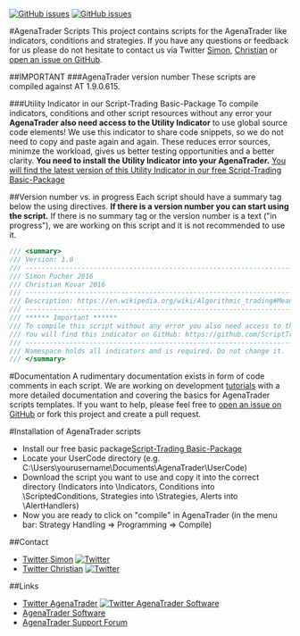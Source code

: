 [![GitHub issues](https://img.shields.io/github/issues/simonpucher/AgenaTrader.svg)](https://github.com/simonpucher/AgenaTrader/issues)
[![GitHub issues](https://img.shields.io/badge/license-MIT-blue.svg)](https://github.com/simonpucher/AgenaTrader/blob/master/LICENSE.md)

#AgenaTrader Scripts
This project contains scripts for the AgenaTrader like indicators, conditions and strategies. If you have any questions or feedback for us please do not hesitate to contact us via Twitter [Simon](https://twitter.com/SimonPucher), [Christian](https://twitter.com/ckovar82) or [open an issue on GitHub](https://github.com/simonpucher/AgenaTrader/issues).

##IMPORTANT
###AgenaTrader version number
These scripts are compiled against AT 1.9.0.615.

###Utility Indicator in our Script-Trading Basic-Package
To compile indicators, conditions and other script resources without any error your **AgenaTrader also need access to the Utility Indicator** to use global source code elements! We use this indicator to share code snippets, so we do not need to copy and paste again and again. These reduces error sources, minimze the workload, gives us better testing opportunities and a better clarity. **You need to install the Utility Indicator into your AgenaTrader.** 
[You will find the latest version of this Utility Indicator in our free Script-Trading Basic-Package](http://script-trading.com/en/agenatrader/)

##Version number vs. in progress
Each script should have a summary tag below the using directives. **If there is a version number you can start using the script.** If there is no summary tag or the version number is a text ("in progress"), we are working on this script and it is not recommended to use it.

```C#
/// <summary>
/// Version: 1.0
/// -------------------------------------------------------------------------
/// Simon Pucher 2016
/// Christian Kovar 2016
/// -------------------------------------------------------------------------
/// Description: https://en.wikipedia.org/wiki/Algorithmic_trading#Mean_reversion
/// -------------------------------------------------------------------------
/// ****** Important ******
/// To compile this script without any error you also need access to the utility indicator to use these global source code elements.
/// You will find this indicator on GitHub: https://github.com/ScriptTrading/Basic-Package/blob/master/Utilities/GlobalUtilities_Utility.cs
/// -------------------------------------------------------------------------
/// Namespace holds all indicators and is required. Do not change it.
/// </summary>
```

#Documentation
A rudimentary documentation exists in form of code comments in each script.
We are working on development [tutorials](https://github.com/simonpucher/AgenaTrader/tree/master/Tutorial) with a more detailed documentation and covering the basics for AgenaTrader scripts templates. If you want to help, please feel free to [open an issue on GitHub](https://github.com/simonpucher/AgenaTrader/issues) or fork this project and create a pull request.

#Installation of AgenaTrader scripts
- Install our free basic package[Script-Trading Basic-Package](http://script-trading.com/en/agenatrader/) 
- Locate your UserCode directory (e.g. C:\Users\yourusername\Documents\AgenaTrader\UserCode)
- Download the script you want to use and copy it into the correct directory (Indicators into \Indicators, Conditions into \ScriptedConditions, Strategies into \Strategies, Alerts into \AlertHandlers)
- Now you are ready to click on "compile" in AgenaTrader (in the menu bar: Strategy Handling => Programming => Compile)

##Contact
- [Twitter Simon](https://twitter.com/SimonPucher) [![Twitter](https://img.shields.io/twitter/follow/simonpucher.svg?style=social&label=Follow)](https://twitter.com/SimonPucher)
- [Twitter Christian](https://twitter.com/ckovar82) [![Twitter](https://img.shields.io/twitter/follow/ckovar82.svg?style=social&label=Follow)](https://twitter.com/ckovar82)

##Links
- [Twitter AgenaTrader](https://twitter.com/AgenaTrader) [![Twitter AgenaTrader Software](https://img.shields.io/twitter/follow/AgenaTrader.svg?style=social&label=Follow)](https://twitter.com/AgenaTrader)
- [AgenaTrader Software](http://www.tradeescort.com)
- [AgenaTrader Support Forum](http://www.tradeescort.com/phpbb_de/)
